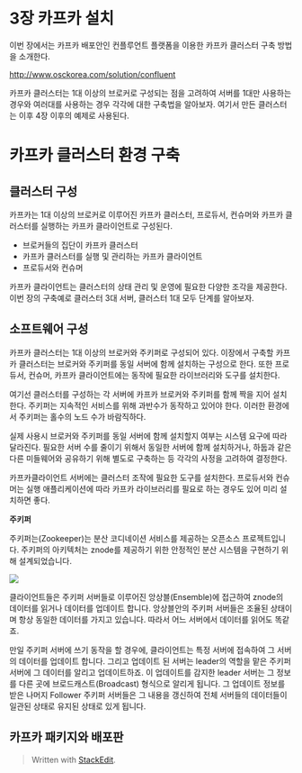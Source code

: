 # 3장 카프카 설치

이번 장에서는 카프카 배포안인 컨플루언트 플랫폼을 이용한 카프카 클러스터 구축 방법을 소개한다. 

http://www.osckorea.com/solution/confluent

카프카 클러스터는 1대 이상의 브로커로 구성되는 점을 고려하여 서버를 1대만 사용하는 경우와 여러대를 사용하는 경우 각각에 대한 구축법을 알아보자. 여기서 만든 클러스터는 이후 4장 이후의 예제로 사용된다. 

# 카프카 클러스터 환경 구축

## 클러스터 구성

카프카는 1대 이상의 브로커로 이루어진 카프카 클러스터, 프로듀서, 컨슈머와 카프카 클러스터를 실행하는 카프카 클라이언트로 구성된다. 

* 브로커들의 집단이 카프카 클러스터
* 카프카 클러스터를 실행 및 관리하는 카프카 클라이언트
* 프로듀서와 컨슈머

카프카 클라이언트는 클러스터의 상태 관리 및 운영에 필요한 다양한 조각을 제공한다. 이번 장의 구축예로 클러스터 3대 서버, 클러스터 1대 모두 단계를 알아보자. 

## 소프트웨어 구성

카프카 클러스터는 1대 이상의 브로커와 주키퍼로 구성되어 있다. 이장에서 구축할 카프카 클러스터는 브로커와 주키퍼를 동일 서버에 함께 설치하는 구성으로 한다. 또한 프로듀서, 컨슈머, 카프카 클라이언트에는 동작에 필요한 라이브러리와 도구를 설치한다. 

여기선 클러스터를 구성하는 각 서버에 카프카 브로커와 주키퍼를 함께 짝을 지어 설치한다. 주키퍼는 지속적인 서비스를 위해 과반수가 동작하고 있어야 한다. 이러한 환경에서 주키퍼는 홀수의 노드 수가 바람직하다. 

실제 사용시 브로커와 주키퍼를 동일 서버에 함께 설치할지 여부는 시스템 요구에 따라 달라진다. 필요한 서버 수를 줄이기 위해서 동일한 서버에 함께 설치하거나, 하둡과 같은 다른 미들웨어와 공유하기 위해 별도로 구축하는 등 각각의 사정을 고려하여 결정한다.

카프카클라이언트 서버에는 클러스터 조작에 필요한 도구를 설치한다. 프로듀서와 컨슈머는 실행 애플리케이션에 따라 카프카 라이브러리를 필요로 하는 경우도 있어 미리 설치하면 좋다.

**주키퍼**

주키퍼는(Zookeeper)는 분산 코디네이션 서비스를 제공하는 오픈소스 프로젝트입니다. 주키퍼의 아키텍처는 znode를 제공하기 위한 안정적인 분산 시스템을 구현하기 위해 설계되었습니다. 

![](https://t1.daumcdn.net/cfile/tistory/9993623A5BF7B2CD28)

클라이언트들은 주키퍼 서버들로 이루어진 앙상블(Ensemble)에 접근하여 znode의 데이터를 읽거나 데이터를 업데이트 합니다. 앙상블안의 주키퍼 서버들은 조율된 상태이며 항상 동일한 데이터를 가지고 있습니다. 따라서 어느 서버에서 데이터를 읽어도 똑같죠.

만일 주키퍼 서버에 쓰기 동작을 할 경우에, 클라이언트는 특정 서버에 접속하여 그 서버의 데이터를 업데이트 합니다. 그리고 업데이트 된 서버는 leader의 역할을 맡은 주키퍼 서버에 그 데이터를 알리고 업데이트하죠. 이 업데이트를 감지한 leader 서버는 그 정보를 다른 곳에 브로드캐스트(Broadcast) 형식으로 알리게 됩니다. 그 업데이트 정보를 받은 나머지 Follower 주키퍼 서버들은 그 내용을 갱신하여 전체 서버들의 데이터들이 일관된 상태로 유지된 상태로 있게 됩니다.

## 카프카 패키지와 배포판

> Written with [StackEdit](https://stackedit.io/).
<!--stackedit_data:
eyJoaXN0b3J5IjpbMjA4MzMzMTQ3MSwtOTg4MzgzMDk3LDg5Mz
YxNDQ1NSwtMTA3NjExNDc5MywtMzYzNTkyMDgzXX0=
-->